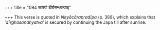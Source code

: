 +++
title = "094 ऋषयो दीर्घसन्ध्यत्वाद्"

+++
This verse is quoted in *Nityācārapradīpa* (p. 386), which explains that
‘*dīrghasandhyatva*’ is secured by continuing the Japa till after
sunrise.



